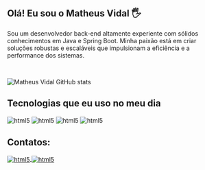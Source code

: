 ## Olá! Eu sou o Matheus Vidal 🖐️

<p>
  Sou um desenvolvedor back-end altamente experiente com sólidos conhecimentos em Java e Spring Boot. Minha paixão está em criar soluções robustas e escaláveis que impulsionam a eficiência e a performance dos sistemas.
</p>
<br>

![Matheus Vidal GitHub stats](https://github-readme-stats.vercel.app/api?username=matheus404&show_icons=true&theme=radical)


## Tecnologias que eu uso no meu dia

<div style="display: inline_block">
  <img align="center" alt="html5" src="https://img.shields.io/badge/Java-ED8B00?style=for-the-badge&logo=java&logoColor=white" />
  <img align="center" alt="html5" src="https://img.shields.io/badge/Spring-6DB33F?style=for-the-badge&logo=spring&logoColor=white" />
  <img align="center" alt="html5" src="https://img.shields.io/badge/PostgreSQL-316192?style=for-the-badge&logo=postgresql&logoColor=white" />
  <img align="center" alt="html5" src="https://img.shields.io/badge/Git-E34F26?style=for-the-badge&logo=git&logoColor=white" />
</div>

## Contatos:

<div style="display: inline_block">
  <a href = "mailto:matheusvidal97@gmail.com">
    <img align="center" alt="html5" src="https://img.shields.io/badge/Gmail-D14836?style=for-the-badge&logo=gmail&logoColor=white"/>
  </a>
  <a href="https://www.linkedin.com/in/matheus-vidal-6267b118a/">
    <img align="center" alt="html5" src="https://img.shields.io/badge/LinkedIn-0077B5?style=for-the-badge&logo=linkedin&logoColor=white"/>
  </a>
</div>
